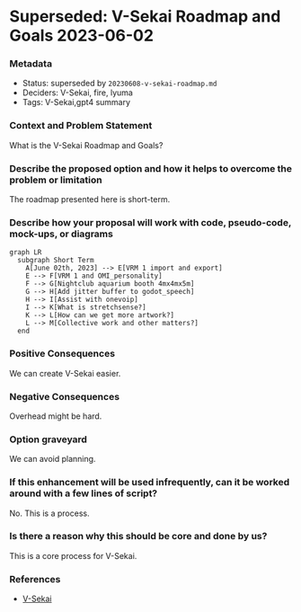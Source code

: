 # Superseded: V-Sekai Roadmap and Goals 2023-06-02

### Metadata

- Status: superseded by `20230608-v-sekai-roadmap.md` <!-- draft | proposed | rejected | accepted | deprecated | superseded by -->
- Deciders: V-Sekai, fire, lyuma
- Tags: V-Sekai,gpt4 summary

### Context and Problem Statement

What is the V-Sekai Roadmap and Goals?

### Describe the proposed option and how it helps to overcome the problem or limitation

The roadmap presented here is short-term.

### Describe how your proposal will work with code, pseudo-code, mock-ups, or diagrams

```mermaid
graph LR
  subgraph Short Term
    A[June 02th, 2023] --> E[VRM 1 import and export]
    E --> F[VRM 1 and OMI_personality]
    F --> G[Nightclub aquarium booth 4mx4mx5m]
    G --> H[Add jitter buffer to godot_speech]
    H --> I[Assist with onevoip]
    I --> K[What is stretchsense?]
    K --> L[How can we get more artwork?]
    L --> M[Collective work and other matters?]
  end
```

### Positive Consequences

We can create V-Sekai easier.

### Negative Consequences

Overhead might be hard.

### Option graveyard

We can avoid planning.

### If this enhancement will be used infrequently, can it be worked around with a few lines of script?

No. This is a process.

### Is there a reason why this should be core and done by us?

This is a core process for V-Sekai.

### References

- [V-Sekai](https://v-sekai.org/)
